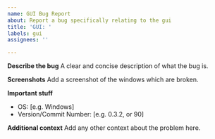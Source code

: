 ```yaml
---
name: GUI Bug Report
about: Report a bug specifically relating to the gui
title: 'GUI: '
labels: gui
assignees: ''

---
```


**Describe the bug**
A clear and concise description of what the bug is.

**Screenshots**
Add a screenshot of the windows which are broken.

**Important stuff**
 - OS: [e.g. Windows]
 - Version/Commit Number: [e.g. 0.3.2, or 90]

**Additional context**
Add any other context about the problem here.
